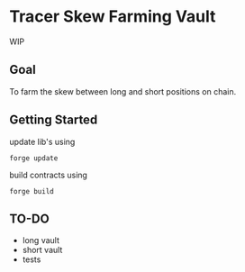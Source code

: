 # Tracer Skew Farming Vault
WIP

## Goal
To farm the skew between long and short positions on chain.

## Getting Started
update lib's using
```
forge update
```
build contracts using
```
forge build
```
## TO-DO
- long vault
- short vault
- tests